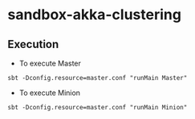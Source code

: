 # sandbox-akka-clustering

## Execution

- To execute Master
```
sbt -Dconfig.resource=master.conf "runMain Master"
```

- To execute Minion
```
sbt -Dconfig.resource=master.conf "runMain Minion"
```
